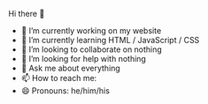 Hi there 👋

- 🔭 I’m currently working on my website
- 🌱 I’m currently learning HTML / JavaScript / CSS
- 👯 I’m looking to collaborate on nothing
- 🤔 I’m looking for help with nothing
- 💬 Ask me about everything
- 📫 How to reach me: 
- 😄 Pronouns: he/him/his
